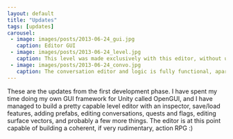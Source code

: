 ```yaml
---
layout: default
title: "Updates"
tags: [updates]
carousel:
 - image: images/posts/2013-06-24_gui.jpg
   caption: Editor GUI 
 - image: images/posts/2013-06-24_level.jpg
   caption: This level was made exclusively with this editor, without using Unity.
 - image: images/posts/2013-06-24_convo.jpg
   caption: The conversation editor and logic is fully functional, apart from playing audio clips.
---
```


These are the updates from the first development phase. I have spent my time doing my own GUI framework for Unity called OpenGUI, and I have managed to build a pretty capable level editor with an inspector, save/load features, adding prefabs, editing conversations, quests and flags, editing surface vectors, and probably a few more things. The editor is at this point capable of building a coherent, if very rudimentary, action RPG :)
